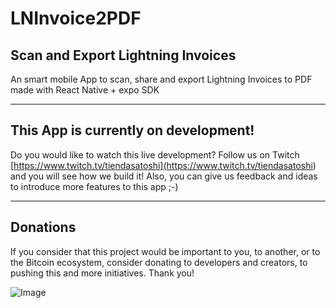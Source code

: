 # LNInvoice2PDF

## Scan and Export Lightning Invoices

An smart mobile App to scan, share and export Lightning Invoices to PDF made with React Native + expo SDK

---

## This App is currently on development!

Do you would like to watch this live development? Follow us on Twitch [https://www.twitch.tv/tiendasatoshi](<https://www.twitch.tv/tiendasatoshi>) and you will see how we build it! Also, you can give us feedback and ideas to introduce more features to this app ;-)

---

## Donations

If you consider that this project would be important to you, to another, or to the Bitcoin ecosystem, consider donating to developers and creators, to pushing this and more initiatives. Thank you!

![Image](https://i.imgur.com/VscKKwt.png)

